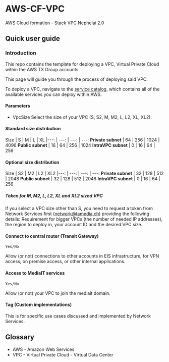# AWS-CF-VPC
AWS Cloud formation - Stack VPC Nephelai 2.0

## Quick user guide

### Introduction

This repo contains the template for deploying a VPC, Virtual Private Cloud within the AWS TX Group accounts.

This page will guide you through the process of deploying said VPC.

To deploy a VPC, navigate to the <a href="./serviceCatalog.md">service catalog</a>, which contains all of the available services you can deploy within AWS.

#### Parameters

- VpcSize
Select the size of your VPC (S, S2, M, M2, L, L2, XL, XL2).

#### Standard size distribution

Size                    |  S  |   M  |   L  |  XL
                        |---: | ---: | ---: | ---: 
**Private subnet**      | 64  | 256  | 1024 | 4096
**Public subnet**       | 16  |  64  |  256 | 1024
**IntraVPC subnet**     |  0  |  16  |   64 |  256

#### Optional size distribution

Size                    |  S2 |  M2  |  L2  |  XL2
                        |---: | ---: | ---: | ---: 
**Private subnet**      | 32  | 128  |  512 | 2048
**Public subnet**       | 32  | 128  |  512 | 2048
**IntraVPC subnet**     |  0  |  16  |   64 |  256

##### Token for M, M2, L, L2, XL and XL2 sized VPC

If you select a VPC size other than S, you need to request a token from Network Services first (network@tamedia.ch) providing the following details: Requirement for bigger VPCs (the number of needed IP addresses), the region to deploy in, your account ID and the desired VPC size.

#### Connect to central router (Transit Gateway)
`Yes/No`

Allow (or not) connections to other accounts in EIS infrastructure, for VPN access, on premise access, or other internal applications.

#### Access to MediaIT services
`Yes/No`

Allow (or not) your VPC to join the mediait domain.

#### Tag (Custom implementations)
This is for specific use cases discussed and implemented by Network Services.

## Glossary
- AWS - Amazon Web Services
- VPC - Virtual Private Cloud - Virtual Data Center